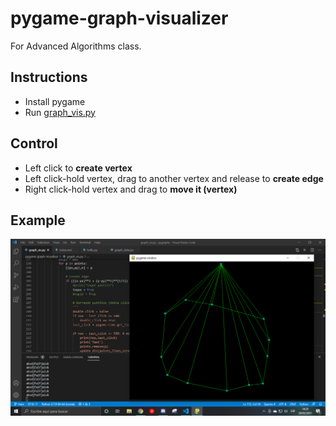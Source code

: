 # pygame-graph-visualizer
For Advanced Algorithms class.
## Instructions
- Install pygame
- Run [graph_vis.py](graph_vis.py)
## Control
- Left click to **create vertex**
- Left click-hold vertex, drag to another vertex and release to **create edge**
- Right click-hold vertex and drag to **move it (vertex)**
## Example
![](example.png)
